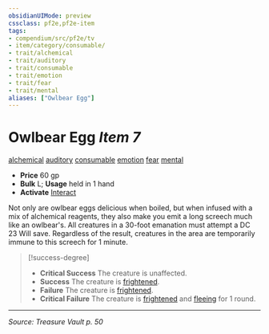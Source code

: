 ```yaml
---
obsidianUIMode: preview
cssclass: pf2e,pf2e-item
tags:
- compendium/src/pf2e/tv
- item/category/consumable/
- trait/alchemical
- trait/auditory
- trait/consumable
- trait/emotion
- trait/fear
- trait/mental
aliases: ["Owlbear Egg"]
---
```

# Owlbear Egg *Item 7*  
[alchemical](rules/traits/alchemical.md "Alchemical Item Trait")  [auditory](rules/traits/auditory.md "Auditory Effect Trait")  [consumable](rules/traits/consumable.md "Consumable Item Trait")  [emotion](rules/traits/emotion.md "Emotion Effect Trait")  [fear](rules/traits/fear.md "Fear Effect Trait")  [mental](rules/traits/mental.md "Mental Effect Trait")  

- **Price** 60 gp
- **Bulk** L; **Usage** held in 1 hand
- **Activate** [Interact](rules/actions/interact.md)

Not only are owlbear eggs delicious when boiled, but when infused with a mix of alchemical reagents, they also make you emit a long screech much like an owlbear's. All creatures in a 30-foot emanation must attempt a DC 23 Will save. Regardless of the result, creatures in the area are temporarily immune to this screech for 1 minute.

> [!success-degree] 
> - **Critical Success** The creature is unaffected.
> - **Success** The creature is [frightened](rules/conditions.md#Frightened).
> - **Failure** The creature is [frightened](rules/conditions.md#Frightened).
> - **Critical Failure** The creature is [frightened](rules/conditions.md#Frightened) and [fleeing](rules/conditions.md#Fleeing) for 1 round.


---
*Source: Treasure Vault p. 50*
